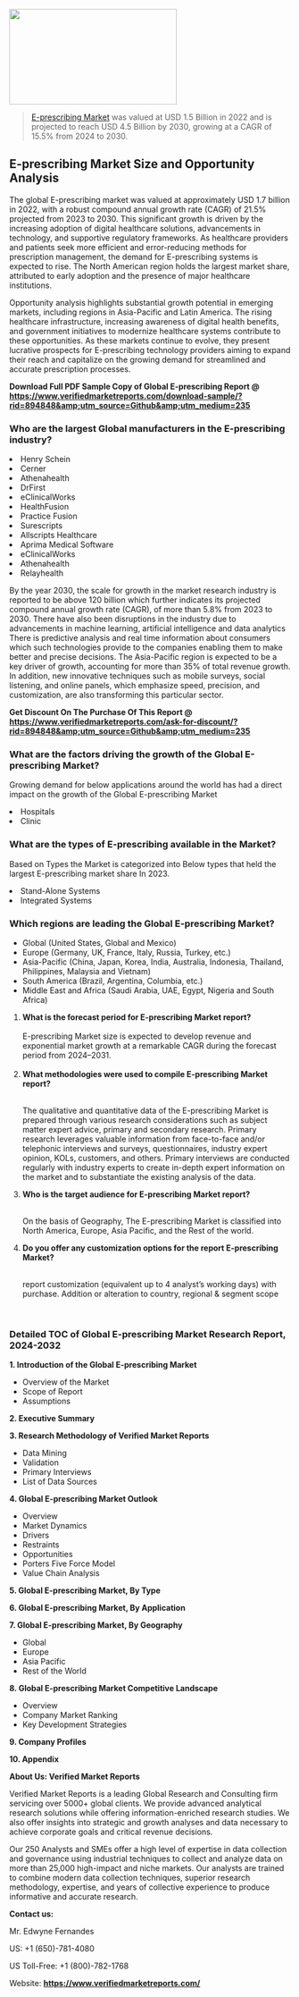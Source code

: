 <img src="https://ffe5etoiles.com/wp-content/uploads/2024/12/MST1-300x171.png" alt="" width="300" height="171" class="alignnone size-medium wp-image-20088" /><blockquote><p><p><a href="https://www.verifiedmarketreports.com/download-sample/?rid=894848&utm_source=Github&utm_medium=235" target="_blank">E-prescribing Market</a> was valued at USD 1.5 Billion in 2022 and is projected to reach USD 4.5 Billion by 2030, growing at a CAGR of 15.5% from 2024 to 2030.</p></blockquote><p><h2>E-prescribing Market Size and Opportunity Analysis</h2><p>The global E-prescribing market was valued at approximately USD 1.7 billion in 2022, with a robust compound annual growth rate (CAGR) of 21.5% projected from 2023 to 2030. This significant growth is driven by the increasing adoption of digital healthcare solutions, advancements in technology, and supportive regulatory frameworks. As healthcare providers and patients seek more efficient and error-reducing methods for prescription management, the demand for E-prescribing systems is expected to rise. The North American region holds the largest market share, attributed to early adoption and the presence of major healthcare institutions.</p><p>Opportunity analysis highlights substantial growth potential in emerging markets, including regions in Asia-Pacific and Latin America. The rising healthcare infrastructure, increasing awareness of digital health benefits, and government initiatives to modernize healthcare systems contribute to these opportunities. As these markets continue to evolve, they present lucrative prospects for E-prescribing technology providers aiming to expand their reach and capitalize on the growing demand for streamlined and accurate prescription processes.</p></p><p class=""><strong>Download Full PDF Sample Copy of Global E-prescribing Report @ <a href="https://www.verifiedmarketreports.com/download-sample/?rid=894848&amp;utm_source=Github&amp;utm_medium=235" target="_blank">https://www.verifiedmarketreports.com/download-sample/?rid=894848&amp;utm_source=Github&amp;utm_medium=235</a></strong></p><h3 id="" class="">Who are the largest Global manufacturers in the E-prescribing industry?</h3><p><li>Henry Schein</li><li> Cerner</li><li> Athenahealth</li><li> DrFirst</li><li> eClinicalWorks</li><li> HealthFusion</li><li> Practice Fusion</li><li> Surescripts</li><li> Allscripts Healthcare</li><li> Aprima Medical Software</li><li> eClinicalWorks</li><li> Athenahealth</li><li> Relayhealth</li></p><div class=""><div class="" dir="" data-message-author-role="" data-message-id="" data-message-model-slug=""><div class=""><div class=""><div class=""><div class="" dir="" data-message-author-role="" data-message-id="" data-message-model-slug=""><div class=""><div class=""><p>By the year 2030, the scale for growth in the market research industry is reported to be above 120 billion which further indicates its projected compound annual growth rate (CAGR), of more than 5.8% from 2023 to 2030. There have also been disruptions in the industry due to advancements in machine learning, artificial intelligence and data analytics There is predictive analysis and real time information about consumers which such technologies provide to the companies enabling them to make better and precise decisions. The Asia-Pacific region is expected to be a key driver of growth, accounting for more than 35% of total revenue growth. In addition, new innovative techniques such as mobile surveys, social listening, and online panels, which emphasize speed, precision, and customization, are also transforming this particular sector.</p><p><strong>Get Discount On The Purchase Of This Report @&nbsp; <a href="https://www.verifiedmarketreports.com/ask-for-discount/?rid=894848&amp;utm_source=Github&amp;utm_medium=235" target="_blank">https://www.verifiedmarketreports.com/ask-for-discount/?rid=894848&amp;utm_source=Github&amp;utm_medium=235</a></strong></p></div></div></div></div></div></div></div></div><h3 id="" class="">What are the factors driving the growth of the Global E-prescribing Market?</h3><p id="" class="">Growing demand for below applications around the world has had a direct impact on the growth of the Global E-prescribing Market</p><p id="" class=""><li>Hospitals</li><li> Clinic</li></p><h3 id="" class="">What are the types of E-prescribing available in the Market?</h3><p id="" class="">Based on Types the Market is categorized into Below types that held the largest E-prescribing market share In 2023.</p><p id="" class=""><li>Stand-Alone Systems</li><li> Integrated Systems</li></p><h3 id="" class="">Which regions are leading the Global E-prescribing Market?</h3><ul><li>Global (United States, Global and Mexico)</li><li>Europe (Germany, UK, France, Italy, Russia, Turkey, etc.)</li><li>Asia-Pacific (China, Japan, Korea, India, Australia, Indonesia, Thailand, Philippines, Malaysia and Vietnam)</li><li>South America (Brazil, Argentina, Columbia, etc.)</li><li>Middle East and Africa (Saudi Arabia, UAE, Egypt, Nigeria and South Africa)</li></ul><p><ol><li><strong>What is the forecast period for E-prescribing Market report?<br /></strong><br /><span data-sheets-root="1" data-sheets-value="{&quot;1&quot;:2,&quot;2&quot;:&quot;XXXX size is expected to develop revenue and exponential market growth at a remarkable CAGR during the forecast period from 2024&ndash;2030.&quot;}" data-sheets-userformat="{&quot;2&quot;:12674,&quot;4&quot;:{&quot;1&quot;:2,&quot;2&quot;:16776960},&quot;10&quot;:2,&quot;11&quot;:0,&quot;15&quot;:&quot;Arial&quot;,&quot;16&quot;:12}">E-prescribing Market size is expected to develop revenue and exponential market growth at a remarkable CAGR during the forecast period from 2024&ndash;2031.</span><br /><br /></li><li><strong>What methodologies were used to compile E-prescribing Market report?<br /><br /></strong><p>The qualitative and quantitative data of the&nbsp;E-prescribing Market is prepared through various research considerations such as subject matter expert advice, primary and secondary research. Primary research leverages valuable information from face-to-face and/or telephonic interviews and surveys, questionnaires, industry expert opinion, KOLs, customers, and others. Primary interviews are conducted regularly with industry experts to create in-depth expert information on the market and to substantiate the existing analysis of the data.&nbsp;</p></li><li><strong>Who is the target audience for E-prescribing Market report?<br /><br /></strong><p>On the basis of Geography, The&nbsp;E-prescribing Market is classified into North America, Europe, Asia Pacific, and the Rest of the world.</p></li><li><strong>Do you offer any customization options for the report E-prescribing Market?<br /><br /></strong><p>report customization (equivalent up to 4 analyst&rsquo;s working days) with purchase. Addition or alteration to country, regional &amp; segment scope</p><p>&nbsp;</p></li></ol></p><h3 id="" class="">Detailed TOC of Global E-prescribing Market Research Report, 2024-2032</h3><p id="" class=""><strong>1. Introduction of the Global E-prescribing Market</strong></p><ul><li>Overview of the Market</li><li>Scope of Report</li><li>Assumptions</li></ul><p id="" class=""><strong>2. Executive Summary</strong></p><p id="" class=""><strong>3. Research Methodology of&nbsp;Verified Market Reports</strong></p><ul><li>Data Mining</li><li>Validation</li><li>Primary Interviews</li><li>List of Data Sources</li></ul><p id="" class=""><strong>4. Global E-prescribing Market Outlook</strong></p><ul><li>Overview</li><li>Market Dynamics</li><li>Drivers</li><li>Restraints</li><li>Opportunities</li><li>Porters Five Force Model</li><li>Value Chain Analysis</li></ul><p id="" class=""><strong>5. Global E-prescribing Market, By&nbsp;Type</strong></p><p id="" class=""><strong>6. Global E-prescribing Market, By Application</strong></p><p id="" class=""><strong>7. Global E-prescribing Market, By Geography</strong></p><ul><li>Global</li><li>Europe</li><li>Asia Pacific</li><li>Rest of the World</li></ul><p id="" class=""><strong>8. Global E-prescribing Market Competitive Landscape</strong></p><ul><li>Overview</li><li>Company Market Ranking</li><li>Key Development Strategies</li></ul><p id="" class=""><strong>9. Company Profiles</strong></p><p id="" class=""><strong>10. Appendix</strong></p><p id="" class=""><strong>About Us: Verified Market Reports</strong></p><p id="" class="">Verified Market Reports is a leading Global Research and Consulting firm servicing over 5000+ global clients. We provide advanced analytical research solutions while offering information-enriched research studies. We also offer insights into strategic and growth analyses and data necessary to achieve corporate goals and critical revenue decisions.</p><p id="" class="">Our 250 Analysts and SMEs offer a high level of expertise in data collection and governance using industrial techniques to collect and analyze data on more than 25,000 high-impact and niche markets. Our analysts are trained to combine modern data collection techniques, superior research methodology, expertise, and years of collective experience to produce informative and accurate research.</p><p id="" class=""><strong>Contact us:</strong></p><p id="" class="">Mr. Edwyne Fernandes</p><p id="" class="">US: +1 (650)-781-4080</p><p id="" class="">US Toll-Free: +1 (800)-782-1768</p><p id="" class="">Website: <a target="" data-test-app-aware-link=""><strong>https://www.verifiedmarketreports.com/</strong></a></p>
